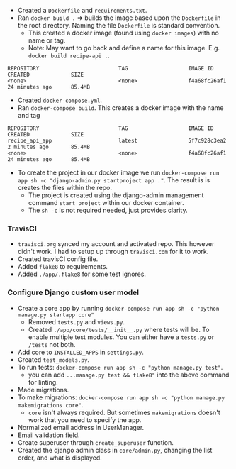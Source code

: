 * Created a `Dockerfile` and `requirements.txt`.
* Ran `docker build .` => builds the image based upon the `Dockerfile` in the root directory. Naming the file `Dockerfile` is standard convention.
  * This created a docker image (found using `docker images`) with no name or tag.
  * Note: May want to go back and define a name for this image. E.g. `docker build recipe-api .`.
```
REPOSITORY                         TAG                   IMAGE ID            CREATED             SIZE
<none>                             <none>                f4a68fc26af1        24 minutes ago      85.4MB
```
* Created `docker-compose.yml`.
* Ran `docker-compose build`. This creates a docker image with the name and tag
```
REPOSITORY                         TAG                   IMAGE ID            CREATED             SIZE
recipe_api_app                     latest                5f7c928c3ea2        2 minutes ago       85.4MB
<none>                             <none>                f4a68fc26af1        24 minutes ago      85.4MB
```
* To create the project in our docker image we run `docker-compose run app sh -c "django-admin.py startproject app ."`. The result is is creates the files within the repo.
  * The project is created using the django-admin management command `start project` within our docker container.
  * The `sh -c` is not required needed, just provides clarity.

### TravisCI
* `travisci.org` synced my account and activated repo. This however didn't work. I had to setup up through `travisci.com` for it to work.
* Created travisCI config file.
* Added `flake8` to requirements.
* Added `./app/.flake8` for some test ignores.

### Configure Django custom user model
* Create a core app by running `docker-compose run app sh -c "python manage.py startapp core"`
  * Removed `tests.py` and `views.py`.
  * Created `./app/core/tests/__init__.py` where tests will be. To enable multiple test modules. You can either have a `tests.py` or `/tests` not both.
* Add core to `INSTALLED_APPS` in `settings.py`.
* Created `test_models.py`.
* To run tests: `docker-compose run app sh -c "python manage.py test"`.
  * you can add `...manage.py test && flake8"` into the above command for linting.
* Made migrations.
* To make migrations: `docker-compose run app sh -c "python manage.py makemigrations core"`.
  * `core` isn't always required. But sometimes `makemigrations` doesn't work that you need to specify the app.
* Normalized email address in UserManager.
* Email validation field.
* Create superuser through `create_superuser` function.
* Created the django admin class in `core/admin.py`, changing the list order, and what is displayed.
